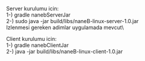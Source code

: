 Server kurulumu icin:\
1-) gradle nanebServerJar\
2-) sudo java -jar build/libs/naneB-linux-server-1.0.jar\
Izlenmesi gereken adimlar uygulamada mevcut\

Client kurulumu icin:\
1-) gradle nanebClientJar\
2-) java -jar build/libs/naneB-linux-client-1.0.jar